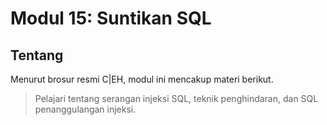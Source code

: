 # Modul 15: Suntikan SQL

## Tentang

Menurut brosur resmi C|EH, modul ini mencakup materi berikut.

> Pelajari tentang serangan injeksi SQL, teknik penghindaran, dan SQL
penanggulangan injeksi.
